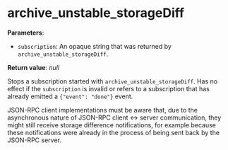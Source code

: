 # archive_unstable_storageDiff

**Parameters**:

- `subscription`: An opaque string that was returned by `archive_unstable_storageDiff`.

**Return value**: *null*

Stops a subscription started with `archive_unstable_storageDiff`. Has no effect if the `subscription` is invalid or refers to a subscription that has already emitted a `{"event": "done"}` event.

JSON-RPC client implementations must be aware that, due to the asynchronous nature of JSON-RPC client <-> server communication, they might still receive storage difference notifications, for example because these notifications were already in the process of being sent back by the JSON-RPC server.
